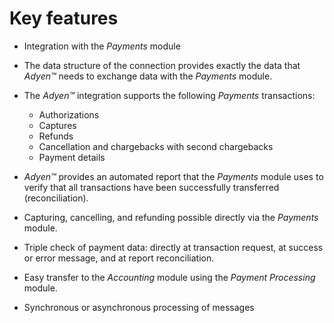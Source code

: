 # Key features

- Integration with the *Payments* module
- The data structure of the connection provides exactly the data that *Adyen&trade;* needs to exchange data with the *Payments* module.
- The *Adyen&trade;* integration supports the following *Payments* transactions:
  - Authorizations
  - Captures
  - Refunds
  - Cancellation and chargebacks with second chargebacks
  - Payment details
 
- *Adyen&trade;* provides an automated report that the *Payments* module uses to verify that all transactions have been successfully transferred (reconciliation).
- Capturing, cancelling, and refunding possible directly via the *Payments* module.
- Triple check of payment data: directly at transaction request, at success or error message, and at report reconciliation.
- Easy transfer to the *Accounting* module using the *Payment Processing* module.
- Synchronous or asynchronous processing of messages
